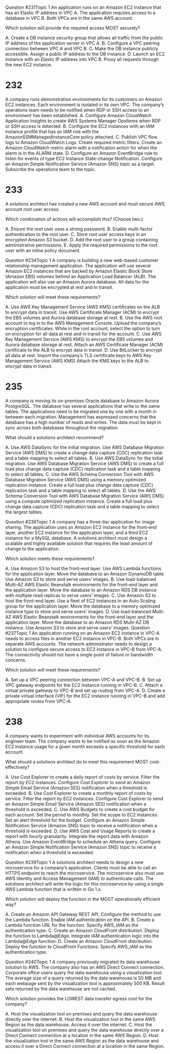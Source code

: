 Question #231Topic 1
An application runs on an Amazon EC2 instance that has an Elastic IP address in VPC A. The application requires access to a database in VPC B. Both VPCs are in the same AWS account.

Which solution will provide the required access MOST securely?

A. Create a DB instance security group that allows all traffic from the public IP address of the application server in VPC A.
B. Configure a VPC peering connection between VPC A and VPC B.
C. Make the DB instance publicly accessible. Assign a public IP address to the DB instance.
D. Launch an EC2 instance with an Elastic IP address into VPC B. Proxy all requests through the new EC2 instance.
 
# 232
A company runs demonstration environments for its customers on Amazon EC2 instances. Each environment is isolated in its own VPC. The company’s operations team needs to be notified when RDP or SSH access to an environment has been established.
A. Configure Amazon CloudWatch Application Insights to create AWS Systems Manager OpsItems when RDP or SSH access is detected.
B. Configure the EC2 instances with an IAM instance profile that has an IAM role with the AmazonSSMManagedInstanceCore policy attached.
C. Publish VPC flow logs to Amazon CloudWatch Logs. Create required metric filters. Create an Amazon CloudWatch metric alarm with a notification action for when the alarm is in the ALARM state.
D. Configure an Amazon EventBridge rule to listen for events of type EC2 Instance State-change Notification. Configure an Amazon Simple Notification Service (Amazon SNS) topic as a target. Subscribe the operations team to the topic.
 
# 233
A solutions architect has created a new AWS account and must secure AWS account root user access.

Which combination of actions will accomplish this? (Choose two.)

A. Ensure the root user uses a strong password.
B. Enable multi-factor authentication to the root user.
C. Store root user access keys in an encrypted Amazon S3 bucket.
D. Add the root user to a group containing administrative permissions.
E. Apply the required permissions to the root user with an inline policy document.
 
Question #234Topic 1
A company is building a new web-based customer relationship management application. The application will use several Amazon EC2 instances that are backed by Amazon Elastic Block Store (Amazon EBS) volumes behind an Application Load Balancer (ALB). The application will also use an Amazon Aurora database. All data for the application must be encrypted at rest and in transit.

Which solution will meet these requirements?

A. Use AWS Key Management Service (AWS KMS) certificates on the ALB to encrypt data in transit. Use AWS Certificate Manager (ACM) to encrypt the EBS volumes and Aurora database storage at rest.
B. Use the AWS root account to log in to the AWS Management Console. Upload the company’s encryption certificates. While in the root account, select the option to turn on encryption for all data at rest and in transit for the account.
C. Use AWS Key Management Service (AWS KMS) to encrypt the EBS volumes and Aurora database storage at rest. Attach an AWS Certificate Manager (ACM) certificate to the ALB to encrypt data in transit.
D. Use BitLocker to encrypt all data at rest. Import the company’s TLS certificate keys to AWS Key Management Service (AWS KMS) Attach the KMS keys to the ALB to encrypt data in transit.
 
# 235
A company is moving its on-premises Oracle database to Amazon Aurora PostgreSQL. The database has several applications that write to the same tables. The applications need to be migrated one by one with a month in between each migration. Management has expressed concerns that the database has a high number of reads and writes. The data must be kept in sync across both databases throughout the migration.

What should a solutions architect recommend?

A. Use AWS DataSync for the initial migration. Use AWS Database Migration Service (AWS DMS) to create a change data capture (CDC) replication task and a table mapping to select all tables.
B. Use AWS DataSync for the initial migration. Use AWS Database Migration Service (AWS DMS) to create a full load plus change data capture (CDC) replication task and a table mapping to select all tables.
C. Use the AWS Schema Conversion Tool with AWS Database Migration Service (AWS DMS) using a memory optimized replication instance. Create a full load plus change data capture (CDC) replication task and a table mapping to select all tables.
D. Use the AWS Schema Conversion Tool with AWS Database Migration Service (AWS DMS) using a compute optimized replication instance. Create a full load plus change data capture (CDC) replication task and a table mapping to select the largest tables.
 
Question #236Topic 1
A company has a three-tier application for image sharing. The application uses an Amazon EC2 instance for the front-end layer, another EC2 instance for the application layer, and a third EC2 instance for a MySQL database. A solutions architect must design a scalable and highly available solution that requires the least amount of change to the application.

Which solution meets these requirements?

A. Use Amazon S3 to host the front-end layer. Use AWS Lambda functions for the application layer. Move the database to an Amazon DynamoDB table. Use Amazon S3 to store and serve users’ images.
B. Use load-balanced Multi-AZ AWS Elastic Beanstalk environments for the front-end layer and the application layer. Move the database to an Amazon RDS DB instance with multiple read replicas to serve users’ images.
C. Use Amazon S3 to host the front-end layer. Use a fleet of EC2 instances in an Auto Scaling group for the application layer. Move the database to a memory optimized instance type to store and serve users’ images.
D. Use load-balanced Multi-AZ AWS Elastic Beanstalk environments for the front-end layer and the application layer. Move the database to an Amazon RDS Multi-AZ DB instance. Use Amazon S3 to store and serve users’ images. 
Question #237Topic 1
An application running on an Amazon EC2 instance in VPC-A needs to access files in another EC2 instance in VPC-B. Both VPCs are in separate AWS accounts. The network administrator needs to design a solution to configure secure access to EC2 instance in VPC-B from VPC-A. The connectivity should not have a single point of failure or bandwidth concerns.

Which solution will meet these requirements?

A. Set up a VPC peering connection between VPC-A and VPC-B.
B. Set up VPC gateway endpoints for the EC2 instance running in VPC-B.
C. Attach a virtual private gateway to VPC-B and set up routing from VPC-A.
D. Create a private virtual interface (VIF) for the EC2 instance running in VPC-B and add appropriate routes from VPC-A.
 
# 238
A company wants to experiment with individual AWS accounts for its engineer team. The company wants to be notified as soon as the Amazon EC2 instance usage for a given month exceeds a specific threshold for each account.

What should a solutions architect do to meet this requirement MOST cost-effectively?

A. Use Cost Explorer to create a daily report of costs by service. Filter the report by EC2 instances. Configure Cost Explorer to send an Amazon Simple Email Service (Amazon SES) notification when a threshold is exceeded.
B. Use Cost Explorer to create a monthly report of costs by service. Filter the report by EC2 instances. Configure Cost Explorer to send an Amazon Simple Email Service (Amazon SES) notification when a threshold is exceeded.
C. Use AWS Budgets to create a cost budget for each account. Set the period to monthly. Set the scope to EC2 instances. Set an alert threshold for the budget. Configure an Amazon Simple Notification Service (Amazon SNS) topic to receive a notification when a threshold is exceeded.
D. Use AWS Cost and Usage Reports to create a report with hourly granularity. Integrate the report data with Amazon Athena. Use Amazon EventBridge to schedule an Athena query. Configure an Amazon Simple Notification Service (Amazon SNS) topic to receive a notification when a threshold is exceeded.
 
Question #239Topic 1
A solutions architect needs to design a new microservice for a company’s application. Clients must be able to call an HTTPS endpoint to reach the microservice. The microservice also must use AWS Identity and Access Management (IAM) to authenticate calls. The solutions architect will write the logic for this microservice by using a single AWS Lambda function that is written in Go 1.x.

Which solution will deploy the function in the MOST operationally efficient way?

A. Create an Amazon API Gateway REST API. Configure the method to use the Lambda function. Enable IAM authentication on the API.
B. Create a Lambda function URL for the function. Specify AWS_IAM as the authentication type.
C. Create an Amazon CloudFront distribution. Deploy the function to Lambda@Edge. Integrate IAM authentication logic into the Lambda@Edge function.
D. Create an Amazon CloudFront distribution. Deploy the function to CloudFront Functions. Specify AWS_IAM as the authentication type.
 
Question #240Topic 1
A company previously migrated its data warehouse solution to AWS. The company also has an AWS Direct Connect connection. Corporate office users query the data warehouse using a visualization tool. The average size of a query returned by the data warehouse is 50 MB and each webpage sent by the visualization tool is approximately 500 KB. Result sets returned by the data warehouse are not cached.

Which solution provides the LOWEST data transfer egress cost for the company?

A. Host the visualization tool on premises and query the data warehouse directly over the internet.
B. Host the visualization tool in the same AWS Region as the data warehouse. Access it over the internet.
C. Host the visualization tool on premises and query the data warehouse directly over a Direct Connect connection at a location in the same AWS Region.
D. Host the visualization tool in the same AWS Region as the data warehouse and access it over a Direct Connect connection at a location in the same Region.